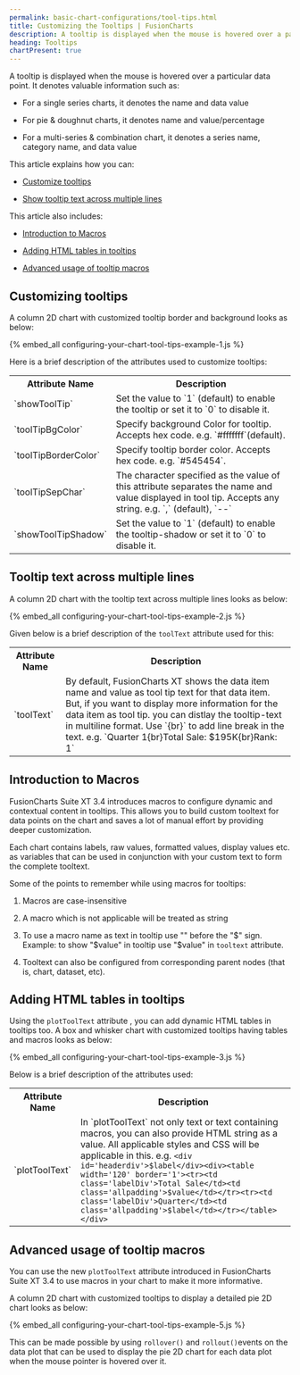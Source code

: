 ```yaml
---
permalink: basic-chart-configurations/tool-tips.html
title: Customizing the Tooltips | FusionCharts
description: A tooltip is displayed when the mouse is hovered over a particular data point. This article talk about customizing the tooltip.
heading: Tooltips
chartPresent: true
---
```


A tooltip is displayed when the mouse is hovered over a particular data point. It denotes valuable information such as:

* For a single series charts, it denotes the name and data value

* For pie & doughnut charts, it denotes name and value/percentage

* For a multi-series & combination chart, it denotes a series name, category name, and data value

This article explains how you can:

* <a href="/basic-chart-configurations/tool-tips#customizing-tooltips" class="smoth-scroll">Customize tooltips</a>

* <a href="/basic-chart-configurations/tool-tips#tooltip-text-across-multiple-lines" class="smoth-scroll">Show tooltip text across multiple lines</a>

This article also includes:

* <a href="/basic-chart-configurations/tool-tips#introduction-to-macros" class="smoth-scroll">Introduction to Macros</a>

* <a href="/basic-chart-configurations/tool-tips#adding-html-tables-in-tooltips" class="smoth-scroll">Adding HTML tables in tooltips</a>

* <a href="/basic-chart-configurations/tool-tips#advanced-usage-of-tooltip-macros" class="smoth-scroll">Advanced usage of tooltip macros</a>

## Customizing tooltips

A column 2D chart with customized tooltip border and background looks as below:

{% embed_all configuring-your-chart-tool-tips-example-1.js %}

Here is a brief description of the attributes used to customize tooltips:

<table>
  <tr>
    <th>Attribute Name</th>
    <th>Description</th>
  </tr>
  <tr>
    <td>`showToolTip`</td>
    <td>Set the value to `1` (default) to enable the tooltip or set it to `0` to disable it.</td>
  </tr>
  <tr>
    <td>`toolTipBgColor`</td>
    <td>Specify background Color for tooltip. Accepts hex code. e.g. `#fffffff`(default).</td>
  </tr>
  <tr>
    <td>`toolTipBorderColor`</td>
    <td>Specify tooltip border color. Accepts hex code. e.g. `#545454`.</td>
  </tr>
  <tr>
    <td>`toolTipSepChar`</td>
    <td>The character specified as the value of this attribute separates the name and value displayed in tool tip. Accepts any string. e.g. `,` (default), `--`</td>
  </tr>
  <tr>
    <td>`showToolTipShadow`</td>
    <td>Set the value to `1` (default) to enable the tooltip-shadow or set it to `0` to disable it.</td>
  </tr>
</table>


## Tooltip text across multiple lines

A column 2D chart with the tooltip text across multiple lines looks as below:

{% embed_all configuring-your-chart-tool-tips-example-2.js %}

Given below is a brief description of the `toolText` attribute used for this:

<table>
  <tr>
    <th>Attribute Name</th>
    <th>Description</th>
  </tr>
  <tr>
    <td>`toolText`</td>
    <td>By default, FusionCharts XT shows the data item name and value as tool tip text for that data item. But, if you want to display more information for the data item as tool tip. you can distlay the tooltip-text in multiline format. Use `{br}` to add line break in the text. e.g. `Quarter 1{br}Total Sale: $195K{br}Rank: 1` </td>
  </tr>
</table>


## Introduction to Macros

FusionCharts Suite XT 3.4 introduces macros to configure dynamic and contextual content in tooltips. This allows you to build custom tooltext for data points on the chart and saves a lot of manual effort by providing deeper customization.

Each chart contains labels, raw values, formatted values, display values etc. as variables that can be used in conjunction with your custom text to form the complete tooltext.

Some of the points to remember while using macros for tooltips:

1. Macros are case-insensitive

2. A macro which is not applicable will be treated as string

3. To use a macro name as text in tooltip use "\" before the "$" sign. Example: to show "$value" in tooltip use "\$value" in `tooltext` attribute.

4. Tooltext can also be configured from corresponding parent nodes (that is, chart, dataset, etc).

## Adding HTML tables in tooltips

Using the `plotToolText` attribute , you can add dynamic HTML tables in tooltips too. A box and whisker chart with customized tooltips having tables and macros looks as below:

{% embed_all configuring-your-chart-tool-tips-example-3.js %}

Below is a brief description of the attributes used:

<table>
  <tr>
    <th>Attribute Name</th>
    <th>Description</th>
  </tr>
  <tr>
    <td>`plotToolText`</td>
    <td>In `plotToolText` not only text or text containing macros, you can also provide HTML string as a value. All applicable styles and CSS will be applicable in this. e.g.
    <code>&lt;div id='headerdiv'&gt;$label&lt;/div&gt;&lt;div&gt;&lt;table width='120' border='1'&gt;&lt;tr&gt;&lt;td class='labelDiv'&gt;Total Sale&lt;/td&gt;&lt;td class='allpadding'&gt;$value&lt;/td&gt;&lt;/tr&gt;&lt;tr&gt;&lt;td class='labelDiv'&gt;Quarter&lt;/td&gt;&lt;td class='allpadding'&gt;$label&lt;/td&gt;&lt;/tr&gt;&lt;/table&gt;&lt;/div&gt;</code>
    </td>
  </tr>
</table>


## Advanced usage of tooltip macros

You can use the new `plotToolText` attribute introduced in FusionCharts Suite XT 3.4 to use macros in your chart to make it more informative.

A column 2D chart with customized tooltips to display a detailed pie 2D chart looks as below:

{% embed_all configuring-your-chart-tool-tips-example-5.js %}

This can be made possible by using `rollover()` and `rollout()`events on the data plot that can be used to display the pie 2D chart for each data plot when the mouse pointer is hovered over it.





